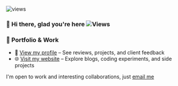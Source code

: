 ![views](https://komarev.com/ghpvc/?username=bhpcv252&label=views&&style=flat-square&abbreviated=true)

### 👋 Hi there, glad you're here ![Views](https://komarev.com/ghpvc/?username=bhpcv252)

### 📂 Portfolio & Work
- 🌟 [View my profile](https://www.fiverr.com/digiblankcanvas) – See reviews, projects, and client feedback  
- 🌐 [Visit my website](https://sonusfolio.com) – Explore blogs, coding experiments, and side projects

I'm open to work and interesting collaborations, just [email me](mailto:sayhellotosonu@gmail.com)
